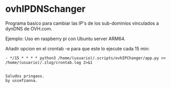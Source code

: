 # ovhIPDNSchanger
Programa basico para cambiar las IP's de los sub-dominios vinculados a dynDNS de OVH.com.

Ejemplo: 
  Uso en raspberry pi con Ubuntu server ARM64.
  
  Añadir opcion en el crontab -e para que este lo ejecute cada 15 min:
  
    - */15 * * * * python3 /home/(usuario)/.scripts/ovhIPChanger/app.py >> /home/(usuario)/.zlog/crontab.log 2>&1
    
    
    Saludos pringaos.
    by ussefzanna.
